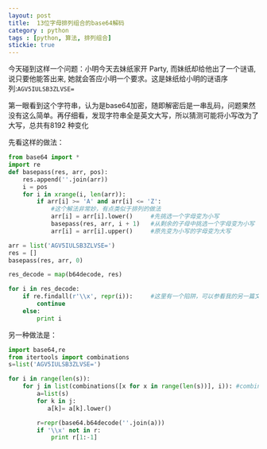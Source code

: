 ```yaml
---
layout: post
title: 	13位字母排列组合的base64解码
category : python
tags : [python, 算法, 排列组合]
stickie: true
---
```


今天碰到这样一个问题：小明今天去妹纸家开 Party, 而妹纸却给他出了一个谜语, 说只要他能答出来, 她就会答应小明一个要求。这是妹纸给小明的谜语序列:`AGV5IULSB3ZLVSE=`

第一眼看到这个字符串，认为是base64加密，随即解密后是一串乱码，问题果然没有这么简单。再仔细看，发现字符串全是英文大写，所以猜测可能将小写改为了大写，总共有8192 种变化

先看这样的做法：

```python
from base64 import *
import re
def basepass(res, arr, pos):
	res.append(''.join(arr))
	i = pos
	for i in xrange(i, len(arr)):
		if arr[i] >= 'A' and arr[i] <= 'Z':
            #这个解法非常妙，有点类似于排列的做法
			arr[i] = arr[i].lower() 	#先挑选一个字母变为小写
			basepass(res, arr, i + 1)	#从剩余的子母中挑选一个字母变为小写
			arr[i] = arr[i].upper()		#原先变为小写的字母变为大写

arr = list('AGV5IULSB3ZLVSE=')
res = []
basepass(res, arr, 0)

res_decode = map(b64decode, res)

for i in res_decode:
	if re.findall(r'\\x', repr(i)):		#这里有一个陷阱，可以参看我的另一篇文章
		continue
	else:
		print i
```

另一种做法是：

```python
import base64,re
from itertools import combinations
s=list('AGV5IULSB3ZLVSE=')

for i in range(len(s)):
    for j in list(combinations([x for x in range(len(s))], i)): #combinations是一个组合函数
        a=list(s)
        for k in j:
           a[k]= a[k].lower()

        r=repr(base64.b64decode(''.join(a)))
        if '\\x' not in r:
            print r[1:-1]
```